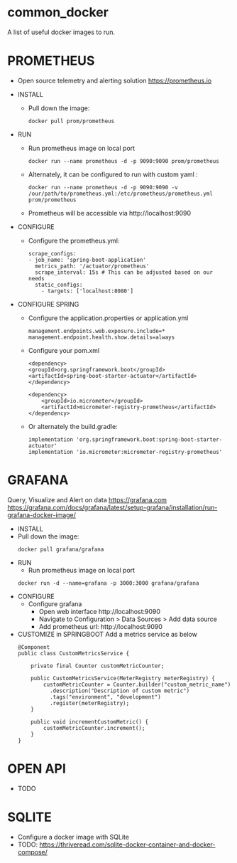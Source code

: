 # common_docker
A list of useful docker images to run.


# PROMETHEUS
- Open source telemetry and alerting solution
  https://prometheus.io

- INSTALL
  - Pull down the image:
    ~~~
    docker pull prom/prometheus
    ~~~
- RUN
  - Run prometheus image on local port
    ~~~
    docker run --name prometheus -d -p 9090:9090 prom/prometheus
    ~~~
  - Alternately, it can be configured to run with custom yaml :
    ~~~
    docker run --name prometheus -d -p 9090:9090 -v /our/path/to/prometheus.yml:/etc/prometheus/prometheus.yml prom/prometheus
    ~~~
  - Prometheus will be accessible via http://localhost:9090
- CONFIGURE
  - Configure the prometheus.yml:
    ~~~
    scrape_configs:
    - job_name: 'spring-boot-application'
      metrics_path: '/actuator/prometheus'
      scrape_interval: 15s # This can be adjusted based on our needs
      static_configs:
        - targets: ['localhost:8080']
    ~~~
- CONFIGURE SPRING
  - Configure the application.properties or application.yml
    ~~~
    management.endpoints.web.exposure.include=*
    management.endpoint.health.show.details=always
    ~~~
  - Configure your pom.xml
    ~~~
    <dependency>
    <groupId>org.springframework.boot</groupId>
    <artifactId>spring-boot-starter-actuator</artifactId>
    </dependency>
    
    <dependency>
        <groupId>io.micrometer</groupId>
        <artifactId>micrometer-registry-prometheus</artifactId>
    </dependency>
    ~~~
  
  - Or alternately the build.gradle:
    ~~~
    implementation 'org.springframework.boot:spring-boot-starter-actuator'
    implementation 'io.micrometer:micrometer-registry-prometheus'
    ~~~

# GRAFANA
  Query, Visualize and Alert on data
  https://grafana.com
  https://grafana.com/docs/grafana/latest/setup-grafana/installation/run-grafana-docker-image/
  - INSTALL
  - Pull down the image:
    ~~~
    docker pull grafana/grafana
    ~~~
  - RUN
    - Run prometheus image on local port
    ~~~
    docker run -d --name=grafana -p 3000:3000 grafana/grafana
    ~~~
  - CONFIGURE
    - Configure grafana
      - Open web interface http://localhost:9090
      - Navigate to Configuration > Data Sources > Add data source
      - Add prometheus url: http://localhost:9090
  - CUSTOMIZE in SPRINGBOOT
    Add a metrics service as below
    ~~~
    @Component
    public class CustomMetricsService {
    
        private final Counter customMetricCounter;
    
        public CustomMetricsService(MeterRegistry meterRegistry) {
            customMetricCounter = Counter.builder("custom_metric_name")
              .description("Description of custom metric")
              .tags("environment", "development")
              .register(meterRegistry);
        }
    
        public void incrementCustomMetric() {
            customMetricCounter.increment();
        }
    }
    ~~~
# OPEN API
- TODO
  
# SQLITE
- Configure a docker image with SQLite
- TODO: https://thriveread.com/sqlite-docker-container-and-docker-compose/

